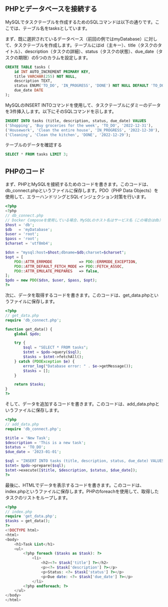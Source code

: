 ## PHPとデータベースを接続する
MySQLでタスクテーブルを作成するためのSQLコマンドは以下の通りです。ここでは、テーブル名をtasksとしています。

まず、既に選択されているデータベース（前回の例ではmyDatabase）に対して、タスクテーブルを作成します。テーブルにはid（主キー）、title（タスクのタイトル）、description（タスクの詳細）、status（タスクの状態）、due_date（タスクの期限）の5つのカラムを設定します。

```sql
CREATE TABLE tasks (
    id INT AUTO_INCREMENT PRIMARY KEY,
    title VARCHAR(255) NOT NULL,
    description TEXT,
    status ENUM('TO_DO', 'IN_PROGRESS', 'DONE') NOT NULL DEFAULT 'TO_DO',
    due_date DATE
);
```

MySQLのINSERT INTOコマンドを使用して、タスクテーブルにダミーのデータを3件挿入します。以下にそのSQLコマンドを示します。

```sql
INSERT INTO tasks (title, description, status, due_date) VALUES
('Shopping', 'Buy groceries for the week', 'TO_DO', '2022-12-31'),
('Housework', 'Clean the entire house', 'IN_PROGRESS', '2022-12-30'),
('Cleaning', 'Clean the kitchen', 'DONE', '2022-12-29');
```

テーブルのデータを確認する
```sql
SELECT * FROM tasks LIMIT 3;
```

## PHPのコード
まず、PHPとMySQLを接続するためのコードを書きます。このコードは、db_connect.phpというファイルに保存します。PDO（PHP Data Objects）を使用して、エラーハンドリングとSQLインジェクション対策を行います。
```php
<?php
<?php
// db_connect.php
// Docker Composeを使用している場合、MySQLのホスト名はサービス名（この場合はdb）になります。
$host = 'db';
$db   = 'myDatabase';
$user = 'root';
$pass = 'root';
$charset = 'utf8mb4';

$dsn = "mysql:host=$host;dbname=$db;charset=$charset";
$opt = [
    PDO::ATTR_ERRMODE            => PDO::ERRMODE_EXCEPTION,
    PDO::ATTR_DEFAULT_FETCH_MODE => PDO::FETCH_ASSOC,
    PDO::ATTR_EMULATE_PREPARES   => false,
];
$pdo = new PDO($dsn, $user, $pass, $opt);
?>
```

次に、データを取得するコードを書きます。このコードは、get_data.phpというファイルに保存します。
```php
<?php
// get_data.php
require 'db_connect.php';

function get_data() {
    global $pdo;

    try {
        $sql = "SELECT * FROM tasks";
        $stmt = $pdo->query($sql);
        $tasks = $stmt->fetchAll();
    } catch (PDOException $e) {
        error_log("Database error: " . $e->getMessage());
        $tasks = [];
    }

    return $tasks;
}
?>
```

そして、データを追加するコードを書きます。このコードは、add_data.phpというファイルに保存します。
```php
<?php
// add_data.php
require 'db_connect.php';

$title = 'New Task';
$description = 'This is a new task';
$status = 'TO_DO';
$due_date = '2023-01-01';

$sql = "INSERT INTO tasks (title, description, status, due_date) VALUES (?, ?, ?, ?)";
$stmt= $pdo->prepare($sql);
$stmt->execute([$title, $description, $status, $due_date]);
?>
```

最後に、HTMLでデータを表示するコードを書きます。このコードは、index.phpというファイルに保存します。PHPのforeachを使用して、取得したタスクのリストをループします。

```php
<?php
// index.php
require 'get_data.php';
$tasks = get_data();
?>
<!DOCTYPE html>
<html>
<body>
    <h1>Task List</h1>
    <ul>
        <?php foreach ($tasks as $task): ?>
            <li>
                <h2><?= $task['title'] ?></h2>
                <p><?= $task['description'] ?></p>
                <p>Status: <?= $task['status'] ?></p>
                <p>Due date: <?= $task['due_date'] ?></p>
            </li>
        <?php endforeach; ?>
    </ul>
</body>
</html>
```